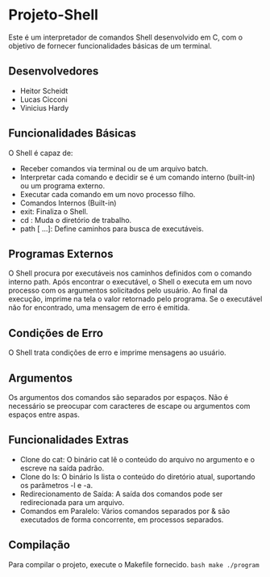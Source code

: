 # Projeto-Shell
Este é um interpretador de comandos Shell desenvolvido em C, com o objetivo de fornecer funcionalidades básicas de um terminal.

## Desenvolvedores
- Heitor Scheidt
- Lucas Cicconi
- Vinicius Hardy

## Funcionalidades Básicas
O Shell é capaz de:

- Receber comandos via terminal ou de um arquivo batch.
- Interpretar cada comando e decidir se é um comando interno (built-in) ou um programa externo.
- Executar cada comando em um novo processo filho.
- Comandos Internos (Built-in)
- exit: Finaliza o Shell.
- cd <caminho>: Muda o diretório de trabalho.
- path <caminho> [<caminho> <caminho> ...]: Define caminhos para busca de executáveis.

## Programas Externos
O Shell procura por executáveis nos caminhos definidos com o comando interno path. Após encontrar o executável, o Shell o executa em um novo processo com os argumentos solicitados pelo usuário. Ao final da execução, imprime na tela o valor retornado pelo programa.
Se o executável não for encontrado, uma mensagem de erro é emitida.

## Condições de Erro
O Shell trata condições de erro e imprime mensagens ao usuário.

## Argumentos
Os argumentos dos comandos são separados por espaços. Não é necessário se preocupar com caracteres de escape ou argumentos com espaços entre aspas.

## Funcionalidades Extras
- Clone do cat: O binário cat <arquivo> lê o conteúdo do arquivo no argumento e o escreve na saída padrão.
- Clone do ls: O binário ls lista o conteúdo do diretório atual, suportando os parâmetros -l e -a.
- Redirecionamento de Saída: A saída dos comandos pode ser redirecionada para um arquivo.
- Comandos em Paralelo: Vários comandos separados por & são executados de forma concorrente, em processos separados.

## Compilação
Para compilar o projeto, execute o Makefile fornecido.
        ```bash
        make
        ./program
        ```
